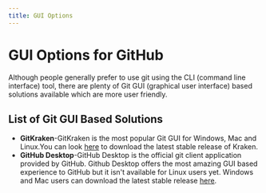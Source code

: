 ```yaml
---
title: GUI Options
---
```

# GUI Options for GitHub

Although people generally prefer to use git using the CLI (command line interface) tool, there are plenty of Git GUI (graphical user interface) based solutions available which are more user friendly.

## List of Git GUI Based Solutions

* **GitKraken**-GitKraken is the most popular Git GUI for Windows, Mac and Linux.You can look [here](https://www.gitkraken.com/) to download the latest stable release of Kraken.
* **GitHub Desktop**-GitHub Desktop is the official git client application provided by GitHub. Github Desktop offers the most amazing GUI based experience to GitHub but it isn't available for Linux users yet. Windows and Mac users can download the latest stable release [here](https://desktop.github.com/).
